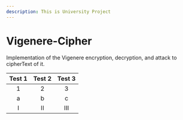 ```yaml
---
description: This is University Project
---
```


# Vigenere-Cipher

Implementation of the Vigenere encryption, decryption, and attack to cipherText of it.

| Test 1 | Test 2 | Test 3 |
| :----: | :----: | :----: |
|    1   |    2   |    3   |
|    a   |    b   |    c   |
|    I   |   II   |   III  |

